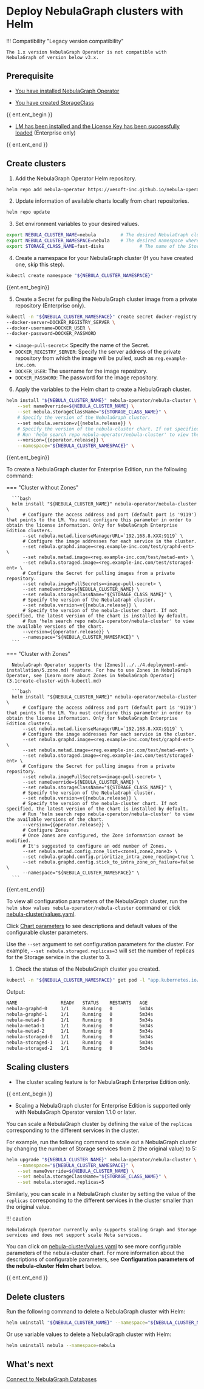 # Deploy NebulaGraph clusters with Helm

!!! Compatibility "Legacy version compatibility"

    The 1.x version NebulaGraph Operator is not compatible with NebulaGraph of version below v3.x.

## Prerequisite

- [You have installed NebulaGraph Operator](../2.deploy-nebula-operator.md)

- [You have created StorageClass](https://kubernetes.io/docs/concepts/storage/storage-classes/)

{{ ent.ent_begin }}

- [LM has been installed and the License Key has been successfully loaded](3.0.deploy-lm.md) (Enterprise only)

{{ ent.ent_end }}

## Create clusters

1. Add the NebulaGraph Operator Helm repository.
   
  ```bash
  helm repo add nebula-operator https://vesoft-inc.github.io/nebula-operator/charts
  ```

2. Update information of available charts locally from chart repositories.
   
  ```bash
  helm repo update
  ```

3. Set environment variables to your desired values.
   
  ```bash
  export NEBULA_CLUSTER_NAME=nebula         # The desired NebulaGraph cluster name.
  export NEBULA_CLUSTER_NAMESPACE=nebula    # The desired namespace where your NebulaGraph cluster locates.
  export STORAGE_CLASS_NAME=fast-disks             # The name of the StorageClass that has been created.
  ```

4. Create a namespace for your NebulaGraph cluster (If you have created one, skip this step).

  ```bash
  kubectl create namespace "${NEBULA_CLUSTER_NAMESPACE}"
  ```

  {{ent.ent_begin}}

5. Create a Secret for pulling the NebulaGraph cluster image from a private repository (Enterprise only).

  ```bash
  kubectl -n "${NEBULA_CLUSTER_NAMESPACE}" create secret docker-registry <image-pull-secret> \
  --docker-server=DOCKER_REGISTRY_SERVER \
  --docker-username=DOCKER_USER \
  --docker-password=DOCKER_PASSWORD
  ```

  - `<image-pull-secret>`: Specify the name of the Secret.
  - `DOCKER_REGISTRY_SERVER`: Specify the server address of the private repository from which the image will be pulled, such as `reg.example-inc.com`.
  - `DOCKER_USER`: The username for the image repository.
  - `DOCKER_PASSWORD`: The password for the image repository.

6. Apply the variables to the Helm chart to create a NebulaGraph cluster.

  ```bash
  helm install "${NEBULA_CLUSTER_NAME}" nebula-operator/nebula-cluster \
      --set nameOverride=${NEBULA_CLUSTER_NAME} \
      --set nebula.storageClassName="${STORAGE_CLASS_NAME}" \
      # Specify the version of the NebulaGraph cluster. 
      --set nebula.version=v{{nebula.release}} \  
      # Specify the version of the nebula-cluster chart. If not specified, the latest version of the chart is installed by default.  
      # Run 'helm search repo nebula-operator/nebula-cluster' to view the available versions of the chart.   
      --version={{operator.release}} \
      --namespace="${NEBULA_CLUSTER_NAMESPACE}" \
  ```

  {{ent.ent_begin}}

  To create a NebulaGraph cluster for Enterprise Edition, run the following command:

  === "Cluster without Zones"

      ```bash
      helm install "${NEBULA_CLUSTER_NAME}" nebula-operator/nebula-cluster \
          # Configure the access address and port (default port is '9119') that points to the LM. You must configure this parameter in order to obtain the license information. Only for NebulaGraph Enterprise Edition clusters.
          --set nebula.metad.licenseManagerURL=`192.168.8.XXX:9119` \
          # Configure the image addresses for each service in the cluster.
          --set nebula.graphd.image=<reg.example-inc.com/test/graphd-ent> \
          --set nebula.metad.image=<reg.example-inc.com/test/metad-ent> \
          --set nebula.storaged.image=<reg.example-inc.com/test/storaged-ent> \
          # Configure the Secret for pulling images from a private repository.
          --set nebula.imagePullSecrets=<image-pull-secret> \
          --set nameOverride=${NEBULA_CLUSTER_NAME} \
          --set nebula.storageClassName="${STORAGE_CLASS_NAME}" \
          # Specify the version of the NebulaGraph cluster. 
          --set nebula.version=v{{nebula.release}} \  
          # Specify the version of the nebula-cluster chart. If not specified, the latest version of the chart is installed by default.
          # Run 'helm search repo nebula-operator/nebula-cluster' to view the available versions of the chart.     
          --version={{operator.release}} \
          --namespace="${NEBULA_CLUSTER_NAMESPACE}" \
      ```

  === "Cluster with Zones"

      NebulaGraph Operator supports the [Zones](../../4.deployment-and-installation/5.zone.md) feature. For how to use Zones in NebulaGraph Operator, see [Learn more about Zones in NebulaGraph Operator](3.1create-cluster-with-kubectl.md)

      ```bash
      helm install "${NEBULA_CLUSTER_NAME}" nebula-operator/nebula-cluster \
          # Configure the access address and port (default port is '9119') that points to the LM. You must configure this parameter in order to obtain the license information. Only for NebulaGraph Enterprise Edition clusters.
          --set nebula.metad.licenseManagerURL=`192.168.8.XXX:9119` \
          # Configure the image addresses for each service in the cluster.
          --set nebula.graphd.image=<reg.example-inc.com/test/graphd-ent> \
          --set nebula.metad.image=<reg.example-inc.com/test/metad-ent> \
          --set nebula.storaged.image=<reg.example-inc.com/test/storaged-ent> \
          # Configure the Secret for pulling images from a private repository.
          --set nebula.imagePullSecrets=<image-pull-secret> \
          --set nameOverride=${NEBULA_CLUSTER_NAME} \
          --set nebula.storageClassName="${STORAGE_CLASS_NAME}" \
          # Specify the version of the NebulaGraph cluster. 
          --set nebula.version=v{{nebula.release}} \  
          # Specify the version of the nebula-cluster chart. If not specified, the latest version of the chart is installed by default.
          # Run 'helm search repo nebula-operator/nebula-cluster' to view the available versions of the chart.     
          --version={{operator.release}} \
          # Configure Zones
          # Once Zones are configured, the Zone information cannot be modified. 
          # It's suggested to configure an odd number of Zones.
          --set nebula.metad.config.zone_list=<zone1,zone2,zone3> \
          --set nebula.graphd.config.prioritize_intra_zone_reading=true \
          --set nebula.graphd.config.stick_to_intra_zone_on_failure=false \
          --namespace="${NEBULA_CLUSTER_NAMESPACE}" \
      ```      

  {{ent.ent_end}}

  To view all configuration parameters of the NebulaGraph cluster, run the `helm show values nebula-operator/nebula-cluster` command or click [nebula-cluster/values.yaml](https://github.com/vesoft-inc/nebula-operator/blob/{{operator.branch}}/charts/nebula-cluster/values.yaml).

  Click [Chart parameters](https://github.com/vesoft-inc/nebula-operator/blob/{{operator.branch}}/doc/user/nebula_cluster_helm_guide.md#optional-chart-parameters) to see descriptions and default values of the configurable cluster parameters.

  Use the `--set` argument to set configuration parameters for the cluster. For example, `--set nebula.storaged.replicas=3` will set the number of replicas for the Storage service in the cluster to 3.


1. Check the status of the NebulaGraph cluster you created.
   
  ```bash
  kubectl -n "${NEBULA_CLUSTER_NAMESPACE}" get pod -l "app.kubernetes.io/cluster=${NEBULA_CLUSTER_NAME}"
  ```

  Output:

  ```bash
  NAME                READY   STATUS    RESTARTS   AGE
  nebula-graphd-0     1/1     Running   0          5m34s
  nebula-graphd-1     1/1     Running   0          5m34s
  nebula-metad-0      1/1     Running   0          5m34s
  nebula-metad-1      1/1     Running   0          5m34s
  nebula-metad-2      1/1     Running   0          5m34s
  nebula-storaged-0   1/1     Running   0          5m34s
  nebula-storaged-1   1/1     Running   0          5m34s
  nebula-storaged-2   1/1     Running   0          5m34s
  ```

## Scaling clusters

- The cluster scaling feature is for NebulaGraph Enterprise Edition only. 

{{ ent.ent_begin }}

- Scaling a NebulaGraph cluster for Enterprise Edition is supported only with NebulaGraph Operator version 1.1.0 or later. 

You can scale a NebulaGraph cluster by defining the value of the `replicas` corresponding to the different services in the cluster.

For example, run the following command to scale out a NebulaGraph cluster by changing the number of Storage services from 2 (the original value) to 5:  

```bash
helm upgrade "${NEBULA_CLUSTER_NAME}" nebula-operator/nebula-cluster \
    --namespace="${NEBULA_CLUSTER_NAMESPACE}" \
    --set nameOverride=${NEBULA_CLUSTER_NAME} \
    --set nebula.storageClassName="${STORAGE_CLASS_NAME}" \
    --set nebula.storaged.replicas=5
```

Similarly, you can scale in a NebulaGraph cluster by setting the value of the `replicas` corresponding to the different services in the cluster smaller than the original value.

!!! caution

    NebulaGraph Operator currently only supports scaling Graph and Storage services and does not support scale Meta services.

You can click on [nebula-cluster/values.yaml](https://github.com/vesoft-inc/nebula-operator/blob/{{operator.tag}}/charts/nebula-cluster/values.yaml) to see more configurable parameters of the nebula-cluster chart. For more information about the descriptions of configurable parameters, see **Configuration parameters of the nebula-cluster Helm chart** below.

{{ ent.ent_end }}

## Delete clusters

Run the following command to delete a NebulaGraph cluster with Helm:

```bash
helm uninstall "${NEBULA_CLUSTER_NAME}" --namespace="${NEBULA_CLUSTER_NAMESPACE}"
```

Or use variable values to delete a NebulaGraph cluster with Helm:

```bash
helm uninstall nebula --namespace=nebula
```

## What's next

[Connect to NebulaGraph Databases](../4.connect-to-nebula-graph-service.md)